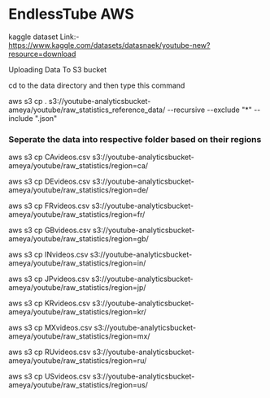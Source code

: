 # EndlessTube AWS

kaggle dataset Link:- https://www.kaggle.com/datasets/datasnaek/youtube-new?resource=download

Uploading Data To S3 bucket

cd to the data directory and then type this command

aws s3 cp . s3://youtube-analyticsbucket-ameya/youtube/raw_statistics_reference_data/ --recursive --exclude "*" --include ".json"


### Seperate the data into respective folder based on their regions
aws s3 cp CAvideos.csv s3://youtube-analyticsbucket-ameya/youtube/raw_statistics/region=ca/

aws s3 cp DEvideos.csv s3://youtube-analyticsbucket-ameya/youtube/raw_statistics/region=de/

aws s3 cp FRvideos.csv s3://youtube-analyticsbucket-ameya/youtube/raw_statistics/region=fr/

aws s3 cp GBvideos.csv s3://youtube-analyticsbucket-ameya/youtube/raw_statistics/region=gb/

aws s3 cp INvideos.csv s3://youtube-analyticsbucket-ameya/youtube/raw_statistics/region=in/

aws s3 cp JPvideos.csv s3://youtube-analyticsbucket-ameya/youtube/raw_statistics/region=jp/

aws s3 cp KRvideos.csv s3://youtube-analyticsbucket-ameya/youtube/raw_statistics/region=kr/

aws s3 cp MXvideos.csv s3://youtube-analyticsbucket-ameya/youtube/raw_statistics/region=mx/

aws s3 cp RUvideos.csv s3://youtube-analyticsbucket-ameya/youtube/raw_statistics/region=ru/

aws s3 cp USvideos.csv s3://youtube-analyticsbucket-ameya/youtube/raw_statistics/region=us/
